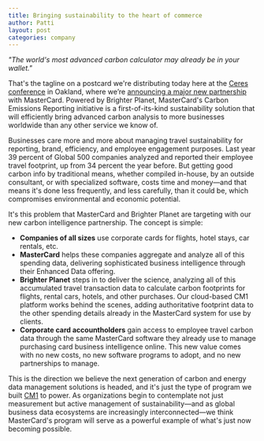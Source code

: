 ```yaml
---
title: Bringing sustainability to the heart of commerce
author: Patti
layout: post
categories: company
---
```


*"The world's most advanced carbon calculator may already be in your wallet."*

That's the tagline on a postcard we're distributing today here at the [Ceres conference](http://www.ceres.org/conferences) in Oakland, where we’re [announcing a major new partnership](http://newsroom.mastercard.com/press-releases/mastercard-and-brighter-planet-announce-new-offering-to-help-companies-manage-their-environmental-footprint/) with MasterCard. Powered by Brighter Planet,  MasterCard's Carbon Emissions Reporting initiative is a first-of-its-kind sustainability solution that will efficiently bring advanced carbon analysis to more businesses worldwide than any other service we know of.

Businesses care more and more about managing travel sustainability for reporting, brand, efficiency, and employee engagement purposes. Last year 39 percent of Global 500 companies analyzed and reported their employee travel footprint, up from 34 percent the year before. But getting good carbon info by traditional means, whether compiled in-house, by an outside consultant, or with specialized software, costs time and money&mdash;and that means it's done less frequently, and less carefully, than it could be, which compromises environmental and economic potential.

It's this problem that MasterCard and Brighter Planet are targeting with our new carbon intelligence partnership. The concept is simple:

* **Companies of all sizes** use corporate cards for flights, hotel stays, car rentals, etc.
* **MasterCard** helps these companies aggregate and analyze all of this spending data, delivering sophisticated business intelligence through their Enhanced Data offering.
* **Brighter Planet** steps in to deliver the science, analyzing all of this accumulated travel transaction data to calculate carbon footprints for flights, rental cars, hotels, and other purchases. Our cloud-based CM1 platform works behind the scenes, adding authoritative footprint data to the other spending details already in the MasterCard system for use by clients.
* **Corporate card accountholders** gain access to employee travel carbon data through the same MasterCard software they already use to manage purchasing card business intelligence online. This new value comes with no new costs, no new software programs to adopt, and no new partnerships to manage.

This is the direction we believe the next generation of carbon and energy data management solutions is headed, and it's just the type of program we built [CM1](http://brighterplanet.com/services) to power. As organizations begin to contemplate not just measurement but active management of sustainability&mdash;and as global business data ecosystems are increasingly interconnected&mdash;we think MasterCard's program will serve as a powerful example of what's just now becoming possible.



